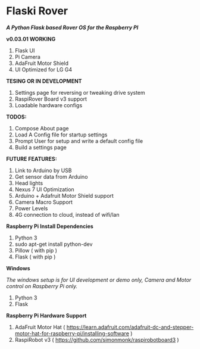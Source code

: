 # Flaski Rover

***A Python Flask based Rover OS for the Raspberry PI***

**v0.03.01 WORKING**

1. Flask UI
2. Pi Camera
3. AdaFruit Motor Shield
4. UI Optimized for LG G4

**TESING OR IN DEVELOPMENT**

1. Settings page for reversing or tweaking drive system 
1. RaspiRover Board v3 support
1. Loadable hardware configs

**TODOS:**

1. Compose About page
1. Load A Config file for startup settings
1. Prompt User for setup and write a default config file
1. Build a settings page

**FUTURE FEATURES:**
1. Link to Arduino by USB
1. Get sensor data from Arduino
1. Head lights
1. Nexus 7 UI Optimization
1. Arduino + Adafruit Motor Shield support
1. Camera Macro Support
1. Power Levels
1. 4G connection to cloud, instead of wifi/lan

**Raspberry Pi Install Dependencies** 

1. Python 3
1. sudo apt-get install python-dev
1. Pillow ( with pip )
1. Flask ( with pip )

**Windows**

_The windows setup is for UI development or demo only, Camera and Motor control on Raspberry Pi only._

1. Python 3
2. Flask

**Raspberry Pi Hardware Support**

1. AdaFruit Motor Hat ( https://learn.adafruit.com/adafruit-dc-and-stepper-motor-hat-for-raspberry-pi/installing-software )
1. RaspiRobot v3 ( https://github.com/simonmonk/raspirobotboard3 )
